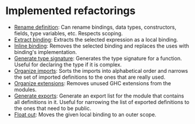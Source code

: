 # Implemented refactorings

  - [Rename definition](refactorings/rename.md#rename-definition-refactoring): Can rename bindings, data types, constructors, fields, type variables, etc. Respects scoping.
  - [Extract binding](refactorings/extract-binding.md#extract-binding-refactoring): Extracts the selected expression as a local binding.
  - [Inline binding](refactorings/inline-binding.md#inline-binding-refactoring): Removes the selected binding and replaces the uses with binding's implementation.
  - [Generate type signature](refactorings/generate-signature.md#generate-type-signature-refactoring): Generates the type signature for a function. Useful for declaring the type if it is complex.
  - [Organize imports](refactorings/organize-imports.md#organize-imports-refactoring): Sorts the imports into alphabetical order and narrows the set of imported definitions to the ones that are really used.
  - [Organize extensions](refactorings/organize-extensions.md#organize-extensions-refactoring): Removes unused GHC extensions from the modules.
  - [Generate exports](refactorings/generate-exports.md#generate-exports-refactoring): Generate an export list for the module that contains all definitions in it. Useful for narrowing the list of exported definitions to the ones that need to be public.
  - [Float out](refactorings/float-out.md#float-out-refactoring): Moves the given local binding to an outer scope.
